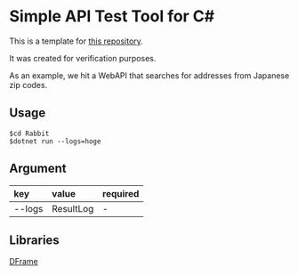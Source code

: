# Simple API Test Tool for C#
This is a template for [this repository](https://github.com/Cysharp/DFrame/ "DFrame").

It was created for verification purposes.

As an example, we hit a WebAPI that searches for addresses from Japanese zip codes.

## Usage

    $cd Rabbit
    $dotnet run --logs=hoge

## Argument

|key|value|required|
|:--|:----|:-------|
|--logs|ResultLog|-|

## Libraries
[DFrame](https://github.com/Cysharp/DFrame)